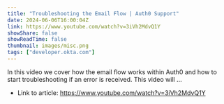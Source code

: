 ```yaml
---
title: "Troubleshooting the Email Flow | Auth0 Support"
date: 2024-06-06T16:00:04Z
link: https://www.youtube.com/watch?v=3iVh2MdvQ1Y
showShare: false
showReadTime: false
thumbnail: images/misc.png
tags: ["developer.okta.com"]
---
```

In this video we cover how the email flow works within Auth0 and how to start troubleshooting if an error is received. This video will ...

- Link to article: https://www.youtube.com/watch?v=3iVh2MdvQ1Y